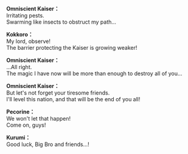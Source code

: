 # 

  
**Omniscient Kaiser：**  
Irritating pests.  
Swarming like insects to obstruct my path...  
  
**Kokkoro：**  
My lord, observe!  
The barrier protecting the Kaiser is growing weaker!  
  
**Omniscient Kaiser：**  
...All right.  
The magic I have now will be more than enough to destroy all of you...  
  
**Omniscient Kaiser：**  
But let's not forget your tiresome friends.  
I'll level this nation, and that will be the end of you all!  
  
**Pecorine：**  
We won't let that happen!  
Come on, guys!  
  
**Kurumi：**  
Good luck, Big Bro and friends...!  

